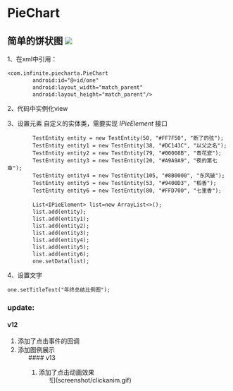 # PieChart
简单的饼状图
![](screenshot/gif.gif)
---
1、在xml中引用：

```
<com.infinite.piecharta.PieChart
        android:id="@+id/one"
        android:layout_width="match_parent"
        android:layout_height="match_parent"/>
```

2、代码中实例化view

3、设置元素
自定义的实体类，需要实现 *IPieElement* 接口

```
        TestEntity entity = new TestEntity(50, "#FF7F50", "断了的弦");
        TestEntity entity1 = new TestEntity(38, "#DC143C", "以父之名");
        TestEntity entity2 = new TestEntity(79, "#00008B", "青花瓷");
        TestEntity entity3 = new TestEntity(20, "#A9A9A9", "夜的第七章");
        TestEntity entity4 = new TestEntity(105, "#8B0000", "东风破");
        TestEntity entity5 = new TestEntity(53, "#9400D3", "稻香");
        TestEntity entity6 = new TestEntity(80, "#FFD700", "七里香");

        List<IPieElement> list=new ArrayList<>();
        list.add(entity);
        list.add(entity1);
        list.add(entity2);
        list.add(entity3);
        list.add(entity4);
        list.add(entity5);
        list.add(entity6);
        one.setData(list);
```
4、设置文字

```
one.setTitleText("年终总结比例图");
```

### update:
#### v12
<ol>
<li>添加了点击事件的回调<li>添加图例展示
<ol>
#### v13
<ol>
<li>添加了点击动画效果
<ol>
![](screenshot/clickanim.gif)
